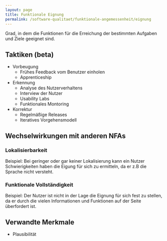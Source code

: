 ```yaml
---
layout: page
title: Funktionale Eignung
permalink: /software-qualitaet/funktionale-angemessenheit/eignung
---
```


Grad, in dem die Funktionen für die Erreichung der bestimmten Aufgaben und Ziele geeignet sind.

## Taktiken (beta)

* Vorbeugung
  * Frühes Feedback vom Benutzer einholen
  * Apprenticeship
* Erkennung
  * Analyse des Nutzerverhaltens
  * Interview der Nutzer
  * Usability Labs
  * Funktionales Montoring
* Korrektur
  * Regelmäßige Releases
  * Iteratives Vorgehensmodell

## Wechselwirkungen mit anderen NFAs

### Lokalisierbarkeit

Beispiel: Bei geringer oder gar keiner Lokalisierung kann ein Nutzer Schwierigkeiten haben die Eigung für sich zu ermitteln, da er z.B die Sprache nicht versteht.

### Funktionale Vollständigkeit

Beispiel: Der Nutzer ist nicht in der Lage die Eignung für sich fest zu stellen, da er durch die vielen Informationen und Funktionen auf der Seite überfordert ist.

## Verwandte Merkmale

* Plausibilität

